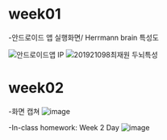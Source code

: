 # week01
-안드로이드 앱 실행화면/ Herrmann brain 특성도

![안드로이드앱 IP](https://user-images.githubusercontent.com/79883718/110284216-ca87af80-8024-11eb-9d02-2febdfb5ebc9.png)
![201921098최재원 두뇌특성](https://user-images.githubusercontent.com/79883718/110284173-b6dc4900-8024-11eb-9d41-cf39ff3aac8f.png)

# week02
-화면 캡쳐
![image](https://user-images.githubusercontent.com/79883718/110577894-f5017600-81a6-11eb-85a5-bada984b5b8a.png)

-In-class homework: Week 2 Day
![image](https://user-images.githubusercontent.com/79883718/110586830-1b7add80-81b6-11eb-9a69-a2c3d26ca14d.png)
